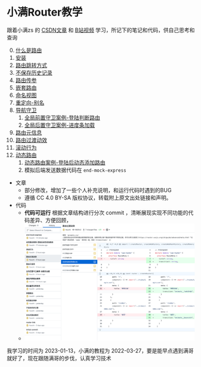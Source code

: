 # 小满Router教学

跟着小满zs 的 [CSDN文章](https://blog.csdn.net/qq1195566313/category_11696205.html) 和 [B站视频](https://www.bilibili.com/video/BV1dS4y1y7vd?p=77) 学习，所记下的笔记和代码，供自己思考和查询



0. [什么是路由](doc/00-什么是路由.md)
1. [安装](doc/01-安装.md)
2. [路由跳转方式](doc/02-路由跳转方式.md)
3. [不保存历史记录](doc/03-不保存历史记录.md)
4. [路由传参](doc/04-路由传参.md)
5. [嵌套路由](doc/05-嵌套路由.md)
6. [命名视图](doc/06-命名视图.md)
7. [重定向-别名](doc/07-重定向-别名.md)
8. [导航守卫](doc/08-导航守卫.md)
   1. [全局前置守卫案例-登陆判断路由](doc/08.a-全局前置守卫案例-登陆判断路由.md)
   2. [全局后置守卫案例-进度条加载](doc/08.b-全局后置守卫案例-进度条加载.md)
9.  [路由元信息](doc/09-路由元信息.md)
10. [路由过渡动效](doc/10-路由过渡动效.md)
11. [滚动行为](doc/11-滚动行为.md)
12. [动态路由](doc/12-动态路由.md)
    1.  [动态路由案例-登陆后动态添加路由](doc/12.a-动态路由案例-登陆后动态添加路由.md)
    2.  模拟后端发送数据代码在 `end-mock-express`

- 文章 
  - 部分修改，增加了一些个人补充说明，和运行代码时遇到的BUG
  - 遵循 CC 4.0 BY-SA 版权协议，转载附上原文出处链接和声明。
- 代码 
  - **代码可运行** 根据文章结构进行分次 commit ，清晰展现实现不同功能的代码差异、方便回顾，
  - ![](doc/_images/image-2023-01-16_19-01-52-371-00-什么是路由.png)

我学习的时间为 2023-01-13，小满的教程为 2022-03-27，要是能早点遇到满哥就好了，现在跟随满哥的步伐，认真学习技术


